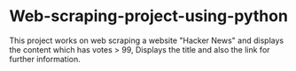 # Web-scraping-project-using-python
This project works on web scraping a website "Hacker News" and displays the content which has votes > 99, Displays the title and also the link for further information. 
